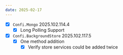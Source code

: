 ```yaml
---
date: 2025-02-17
---
```


- [x] `Confi.Mongo` 2025.102.114.4
    - [x] Long Polling Support
- [x] `Confi.BackgroundStore` 2025.102.117.5
    - [x] One method addition
        - [x] Verify store services could be added twice